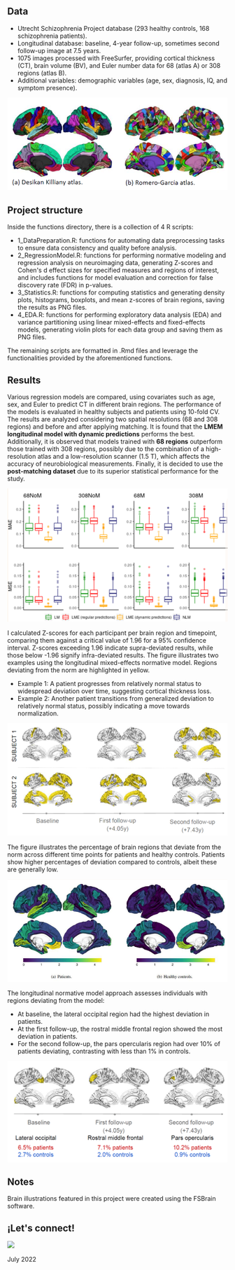 ## Data

- Utrecht Schizophrenia Project database (293 healthy controls, 168 schizophrenia patients). 
- Longitudinal database: baseline, 4-year follow-up, sometimes second follow-up image at 7.5 years. 
- 1075 images processed with FreeSurfer, providing cortical thickness (CT), brain volume (BV), and Euler number data for 68 (atlas A) or 308 regions (atlas B). 
- Additional variables: demographic variables (age, sex, diagnosis, IQ, and symptom presence).

![](images/atlas.png)


## Project structure
Inside the functions directory, there is a collection of 4 R scripts:

- 1_DataPreparation.R: functions for automating data preprocessing tasks to ensure data consistency and quality before analysis.
- 2_RegressionModel.R: functions for performing normative modeling and regression analysis on neuroimaging data, generating Z-scores and Cohen's d effect sizes for specified measures and regions of interest, and includes functions for model evaluation and correction for false discovery rate (FDR) in p-values.
- 3_Statistics.R: functions for computing statistics and generating density plots, histograms, boxplots, and mean z-scores of brain regions, saving the results as PNG files.
- 4_EDA.R: functions for performing exploratory data analysis (EDA) and variance partitioning using linear mixed-effects and fixed-effects models, generating violin plots for each data group and saving them as PNG files.

The remaining scripts are formatted in .Rmd files and leverage the functionalities provided by the aforementioned functions.

## Results

Various regression models are compared, using covariates such as age, sex, and Euler to predict CT in different brain regions. The performance of the models is evaluated in healthy subjects and patients using 10-fold CV. The results are analyzed considering two spatial resolutions (68 and 308 regions) and before and after applying matching. It is found that the **LMEM longitudinal model with dynamic predictions** performs the best. Additionally, it is observed that models trained with **68 regions** outperform those trained with 308 regions, possibly due to the combination of a high-resolution atlas and a low-resolution scanner (1.5 T), which affects the accuracy of neurobiological measurements. Finally, it is decided to use the **post-matching dataset** due to its superior statistical performance for the study.

![](images/models.png)

I calculated Z-scores for each participant per brain region and timepoint, comparing them against a critical value of 1.96 for a 95% confidence interval. Z-scores exceeding 1.96 indicate supra-deviated results, while those below -1.96 signify infra-deviated results. The figure illustrates two examples using the longitudinal mixed-effects normative model. Regions deviating from the norm are highlighted in yellow.

- Example 1: A patient progresses from relatively normal status to widespread deviation over time, suggesting cortical thickness loss.
- Example 2: Another patient transitions from generalized deviation to relatively normal status, possibly indicating a move towards normalization.

![](images/zs_s1_s2.png)

The figure illustrates the percentage of brain regions that deviate from the norm across different time points for patients and healthy controls. Patients show higher percentages of deviation compared to controls, albeit these are generally low.

![](images/deviance_over_time.png)

The longitudinal normative model approach assesses individuals with regions deviating from the model:

- At baseline, the lateral occipital region had the highest deviation in patients.
- At the first follow-up, the rostral middle frontal region showed the most deviation in patients.
- For the second follow-up, the pars opercularis region had over 10% of patients deviating, contrasting with less than 1% in controls.

![](images/deviance_over_time_1.png)



## Notes
Brain illustrations featured in this project were created using the FSBrain software.


## ¡Let's connect! 
[![](https://img.shields.io/badge/LinkedIn-0077B5?style=for-the-badge&logo=linkedin&logoColor=white)](https://www.linkedin.com/in/noemigonzalezlois)

July 2022


